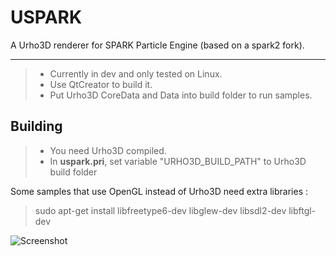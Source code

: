 USPARK
=======

A Urho3D renderer for SPARK Particle Engine (based on a spark2 fork).

----------

>- Currently in dev and only tested on Linux.
>- Use QtCreator to build it.
>- Put Urho3D CoreData and Data into build folder to run samples.

Building
-----------

>- You need Urho3D compiled. 
>- In **uspark.pri**, set variable "URHO3D_BUILD_PATH" to Urho3D build folder


Some samples that use OpenGL instead of Urho3D need extra libraries :

> sudo apt-get install libfreetype6-dev libglew-dev libsdl2-dev libftgl-dev



![Screenshot](https://raw.githubusercontent.com/fredakilla/uspark/master/build/res/uspark.png)
